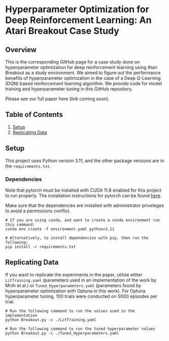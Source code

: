 # Hyperparameter Optimization for Deep Reinforcement Learning: An Atari Breakout Case Study

## Overview
This is the corresponding GitHub page for a case study done on hyperparameter optimization for deep reinforcement learning using Atari Breakout as a study environment. We aimed to figure out the performance benefits of hyperparameter optimization in the case of a Deep Q-Learning (DQN) based reinforcement learning algorithm. We provide code for model training and hyperparameter tuning in this GitHub repository.

Please see our full paper here (link coming soon).

## Table of Contents
1. [Setup](#setup)
2. [Replicating Data](#replicating-data)

## Setup

This project uses Python version 3.11, and the other package versions are in the `requirements.txt`.

### Dependencies
Note that pytorch must be installed with CUDA 11.8 enabled for this project to run properly. The installation instructions for pytorch can be found [here](https://pytorch.org/get-started/locally/).

Make sure that the dependencies are installed with administrator priveleges to avoid a permissions conflict.
```
# If you are using conda, and want to create a conda environment run this command:
conda env create -f environment.yaml python=3.11

# Alternatively, to install dependencies with pip, then run the following:
pip install -r requirements.txt
```

## Replicating Data

If you want to replicate the experiments in the paper, utilize either `LitTraining.yaml` (parameters used in an implementation of the work by Mnih et al.)  or `Tuned_Hyperparameters.yaml` (parameters found by hyperparameter optimization with Optuna in this work). For Optuna hyperparameter tuning, 100 trials were conducted on 5000 episodes per trial.
```
# Run the following command to run the values used in the implementation
python Breakout.py -c ./LitTraining.yaml

# Run the following command to run the tuned hyperparameter values
python Breakout.py -c ./Tuned_Hyperparameters.yaml
```